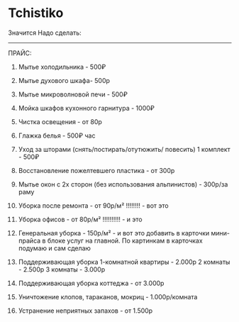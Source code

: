 # Tchistiko
Значится
Надо сделать:

----------------------------------------------------------------------------------------------------------
ПРАЙС:
1. Мытье холодильника - 500₽
2. Мытье духового шкафа- 500р
3. Мытье микроволновой печи - 500₽
4. Мойка шкафов кухонного гарнитура - 1000₽
5. Чистка освещения - от 80р 
6. Глажка белья - 500₽ час
7. Уход за шторами (снять/постирать/отутюжить/ повесить) 1 комплект - 500₽
8. Восстановление пожелтевшего пластика - от 300р
9. Мытье окон с 2х сторон (без использования альпинистов) - 300р/за раму

10. Уборка после ремонта - от 90р/м² !!!!!!!! - вот это
11. Уборка офисов - от 80р/м² !!!!!!!!!! - и это
12. Генеральная уборка - 150р/м² - и вот это добавить в карточки мини-прайса в блоке услуг на главной. По картинкам в карточках подумаю и сам сделаю
13. Поддерживающая уборка 1-комнатной квартиры - 2.000р
2 комнаты - 2.500р
3 комнаты - 3.000р
14. Поддерживающая уборка коттеджа - от 3.000р

15. Уничтожение клопов, тараканов, мокриц - 1.000р/комната

16. Устранение неприятных запахов  - от 1.500р

